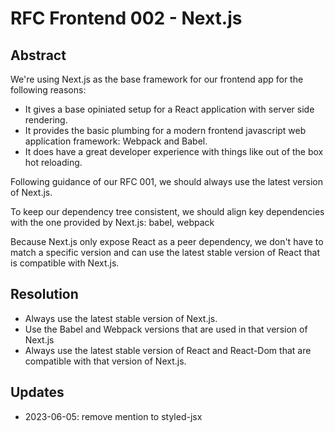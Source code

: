 # RFC Frontend 002 - Next.js

## Abstract

We're using Next.js as the base framework for our frontend app for the following reasons:

  - It gives a base opiniated setup for a React application with server side rendering.
  - It provides the basic plumbing for a modern frontend javascript web application framework: Webpack and Babel.
  - It does have a great developer experience with things like out of the box hot reloading.

Following guidance of our RFC 001, we should always use the latest version of Next.js. 

To keep our dependency tree consistent, we should align key dependencies with the one provided by Next.js: babel, webpack

Because Next.js only expose React as a peer dependency, we don't have to match a specific version and can use the latest stable version of React that is compatible with Next.js.

## Resolution

  - Always use the latest stable version of Next.js.
  - Use the Babel and Webpack versions that are used in that version of Next.js
  - Always use the latest stable version of React and React-Dom that are compatible with that version of Next.js.

## Updates

 - 2023-06-05: remove mention to styled-jsx
